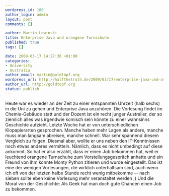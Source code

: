 ```yaml
--- 
wordpress_id: 100
author_login: admin
layout: post
comments: []

author: Martin Lowinski
title: Enterprise Java und orangene Turnschuhe
published: true
tags: []

date: 2009-03-17 14:27:36 +01:00
categories: 
- University
- Australia
author_email: martin@goldtopf.org
wordpress_url: http://halfthetruth.de/2009/03/17/enterprise-java-und-orangene-turnschuhe/
author_url: http://goldtopf.org
status: publish
---
```

Heute war es wieder an der Zeit zu einer entspannten Uhrzeit (halb sechs) in die Uni zu gehen und Enterprise Java anzuh&ouml;ren. Die Vorlesung findet im Chemie-Geb&auml;ude statt und der Dozent ist ein recht junger Australier, der so ziemlich alles was irgendwie komisch sein k&ouml;nnte zu einer wahnsinns Geschichte aufzieht. Letzte Woche hat er von unterschiedlichen Klopapierarten gesprochen. Manche haben mehr Lagen als andere, manche muss man langsam abreisen, manche schnell. War sehr spannend diesem Vergleich zu folgen.
Diesmal aber, wollte er uns neben den IT-Kenntnissen noch etwas anderes vermitteln. N&auml;mlich, dass es nicht umbedingt auf diese ankommt. So hat er also erz&auml;hlt, dass er einen Job bekommen hat, weil er leuchtend orangene Turnschuhe zum Vorstellungsgespr&auml;ch anhatte und ein Freund von ihm konnte Monty Python zitieren und wurde eingestellt.
Das ist eine der wenigen Vorlesungen, die wirklich unterhaltsam sind, auch wenn ich oft von der letzten halbe Stunde recht wenig mitbekomme -- nach sieben sollte eben keine Vorlesung mehr veranstaltet werden ;) Und die Moral von der Geschichte: Als Geek hat man doch gute Chancen einen Job zu bekommen.
